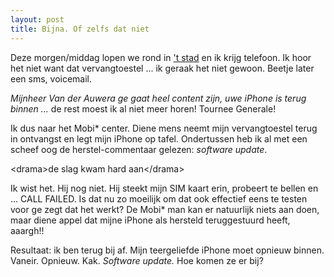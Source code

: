 ```yaml
---
layout: post
title: Bijna. Of zelfs dat niet
---
```

Deze morgen/middag lopen we rond in ['t stad](http://antwerpen.be/) en ik krijg telefoon. Ik hoor het niet want dat vervangtoestel ... ik geraak het niet gewoon. Beetje later een sms, voicemail.

_Mijnheer Van der Auwera ge gaat heel content zijn, uwe iPhone is terug binnen ..._ de rest moest ik al niet meer horen! Tournee Generale! 

Ik dus naar het Mobi* center. Diene mens neemt mijn vervangtoestel terug in ontvangst en legt mijn iPhone op tafel. Ondertussen heb ik al met een scheef oog de herstel-commentaar gelezen: _software update_.

&lt;drama&gt;de slag kwam hard aan&lt;/drama&gt;

Ik wist het. Hij nog niet. Hij steekt mijn SIM kaart erin, probeert te bellen en ... CALL FAILED. Is dat nu zo moeilijk om dat ook effectief eens te testen voor ge zegt dat het werkt? De Mobi* man kan er natuurlijk niets aan doen, maar diene appel dat mijne iPhone als hersteld teruggestuurd heeft, aaargh!!

Resultaat: ik ben terug bij af. Mijn teergeliefde iPhone moet opnieuw binnen. Vaneir. Opnieuw. Kak. _Software update._ Hoe komen ze er bij?